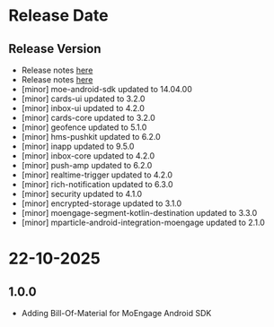 # Release Date

## Release Version

- Release notes [here](https://developers.moengage.com/hc/en-us/articles/4403896795540-Changelog#h_01J7DSYJ31HERNRM1H92PAMAHR)
- Release notes [here](https://developers.moengage.com/hc/en-us/articles/4403896795540-Changelog#h_01J7DSYJ31HERNRM1H92PAMAHR)
- [minor] moe-android-sdk updated to 14.04.00
- [minor] cards-ui updated to 3.2.0
- [minor] inbox-ui updated to 4.2.0
- [minor] cards-core updated to 3.2.0
- [minor] geofence updated to 5.1.0
- [minor] hms-pushkit updated to 6.2.0
- [minor] inapp updated to 9.5.0
- [minor] inbox-core updated to 4.2.0
- [minor] push-amp updated to 6.2.0
- [minor] realtime-trigger updated to 4.2.0
- [minor] rich-notification updated to 6.3.0
- [minor] security updated to 4.1.0
- [minor] encrypted-storage updated to 3.1.0
- [minor] moengage-segment-kotlin-destination updated to 3.3.0
- [minor] mparticle-android-integration-moengage updated to 2.1.0

# 22-10-2025

## 1.0.0

- Adding Bill-Of-Material for MoEngage Android SDK